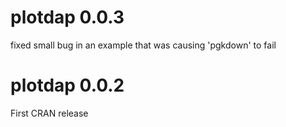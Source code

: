 # plotdap 0.0.3
fixed small bug in an example that was causing 'pgkdown' to fail

# plotdap 0.0.2
First CRAN release


